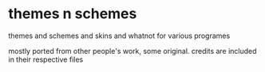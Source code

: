 themes n schemes
================

themes and schemes and skins and whatnot for various programes

mostly ported from other people's work, some original. credits are included in
their respective files
